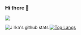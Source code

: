 ### Hi there 👋

![](https://komarev.com/ghpvc/?username=borda&color=green)

<!--
**Borda/Borda** is a ✨ _special_ ✨ repository because its `README.md` (this file) appears on your GitHub profile.

Here are some ideas to get you started:

- 🔭 I’m currently working on ...
- 🌱 I’m currently learning ...
- 👯 I’m looking to collaborate on ...
- 🤔 I’m looking for help with ...
- 💬 Ask me about ...
- 📫 How to reach me: ...
- 😄 Pronouns: ...
- ⚡ Fun fact: ...
-->

![Jirka's github stats](https://github-readme-stats.vercel.app/api?username=borda&show_icons=true&count_private=true)
[![Top Langs](https://github-readme-stats.vercel.app/api/top-langs/?username=borda&hide=Jupyter%20Notebook&layout=compact)](https://github.com/anuraghazra/github-readme-stats)

<!--
[![Sourcerer](https://sourcerer.io/icons/logo-sharing.svg)](https://sourcerer.io/borda)
-->
